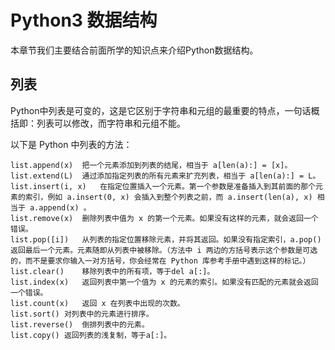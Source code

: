 # Python3 数据结构

本章节我们主要结合前面所学的知识点来介绍Python数据结构。

## 列表
Python中列表是可变的，这是它区别于字符串和元组的最重要的特点，一句话概括即：列表可以修改，而字符串和元组不能。

以下是 Python 中列表的方法：

```
list.append(x)	把一个元素添加到列表的结尾，相当于 a[len(a):] = [x]。
list.extend(L)	通过添加指定列表的所有元素来扩充列表，相当于 a[len(a):] = L。
list.insert(i, x)	在指定位置插入一个元素。第一个参数是准备插入到其前面的那个元素的索引，例如 a.insert(0, x) 会插入到整个列表之前，而 a.insert(len(a), x) 相当于 a.append(x) 。
list.remove(x)	删除列表中值为 x 的第一个元素。如果没有这样的元素，就会返回一个错误。
list.pop([i])	从列表的指定位置移除元素，并将其返回。如果没有指定索引，a.pop()返回最后一个元素。元素随即从列表中被移除。（方法中 i 两边的方括号表示这个参数是可选的，而不是要求你输入一对方括号，你会经常在 Python 库参考手册中遇到这样的标记。）
list.clear()	移除列表中的所有项，等于del a[:]。
list.index(x)	返回列表中第一个值为 x 的元素的索引。如果没有匹配的元素就会返回一个错误。
list.count(x)	返回 x 在列表中出现的次数。
list.sort()	对列表中的元素进行排序。
list.reverse()	倒排列表中的元素。
list.copy()	返回列表的浅复制，等于a[:]。
```